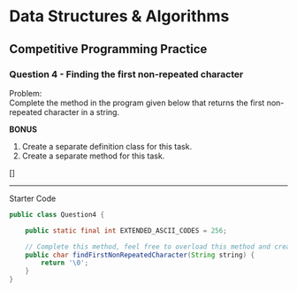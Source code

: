 # Data Structures & Algorithms

## Competitive Programming Practice

### Question 4 - Finding the first non-repeated character

Problem:  
Complete the method in the program given below that returns the first non-repeated character in a string.

**BONUS**

1. Create a separate definition class for this task.
2. Create a separate method for this task.

[]

---

Starter Code

```java
public class Question4 {

    public static final int EXTENDED_ASCII_CODES = 256;

    // Complete this method, feel free to overload this method and create an alternate approach for the solution
    public char findFirstNonRepeatedCharacter(String string) {
        return '\0';
    }
}

```